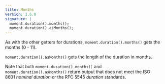 ```yaml
---
title: Months
version: 1.6.0
signature: |
  moment.duration().months();
  moment.duration().asMonths();
---
```



As with the other getters for durations, `moment.duration().months()` gets the months (0 - 11).

`moment.duration().asMonths()` gets the length of the duration in months.

Note that both `moment.duration().months()` and `moment.duration().asMonths()` return output that does not meet the ISO 8601 *nominal duration* or the RFC 5545 *duration* standards.
